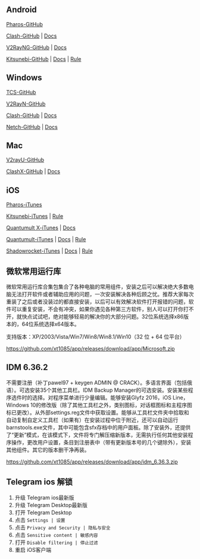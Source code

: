 ## Android

[Pharos-GitHub](https://github.com/PharosVip/Pharos-Android-Test/releases/latest)

[Clash-GitHub](https://github.com/xt1085/app/releases/tag/app) \| [Docs](https://merlinblog.xyz/wiki/cfa.html)

[V2RayNG-GitHub](https://github.com/2dust/v2rayNG/releases/latest) \| [Docs](https://merlinblog.xyz/wiki/v2rayng.html)

[Kitsunebi-GitHub](https://github.com/xt1085/app/releases/tag/app) \| [Docs](https://merlinblog.xyz/wiki/kitsunebi.html) \| [Rule](https://raw.githubusercontent.com/ConnersHua/Profiles/master/Kitsunebi/Pro.conf)

## Windows

[TCS-GitHub](https://github.com/KevinZonda/trojan-client-slim/releases/latest)

[V2RayN-GitHub](https://github.com/2dust/v2rayN/releases/latest)

[Clash-GitHub](https://github.com/Fndroid/clash_for_windows_pkg/releases/latest) \| [Docs](https://merlinblog.xyz/wiki/cfw.html)

[Netch-GitHub](https://github.com/NetchX/Netch/releases/latest) \| [Docs](https://merlinblog.xyz/wiki/netch.html)


## Mac

[V2rayU-GitHub](https://github.com/yanue/V2rayU/releases/latest)

[ClashX-GitHub](https://github.com/yichengchen/clashX/releases/latest) \| [Docs](https://merlinblog.xyz/wiki/ClashX.html)

## iOS

[Pharos-iTunes](https://apps.apple.com/us/app/pharos-pro/id1456610173)

[Kitsunebi-iTunes](https://itunes.apple.com/us/app/kitsunebi-proxy-utility/id1446584073?mt=8) \| [Rule](https://raw.githubusercontent.com/ConnersHua/Profiles/master/Kitsunebi/Pro.conf)

[Quantumult X-iTunes](https://apps.apple.com/us/app/quantumult-x/id1443988620) \| [Docs](https://merlinblog.xyz/wiki/quanx.html)

[Quantumult-iTunes](https://itunes.apple.com/us/app/quantumult/id1252015438?mt=8) \| [Docs](https://merlinblog.xyz/wiki/quan.html) \| [Rule](https://raw.githubusercontent.com/ConnersHua/Profiles/master/Quantumult/Pro.conf)

[Shadowrocket-iTunes](https://apps.apple.com/us/app/shadowrocket/id932747118) \| [Docs](https://merlinblog.xyz/wiki/shadowrocket.html) \| [Rule](https://raw.githubusercontent.com/ConnersHua/Profiles/master/Shadow/Pro.conf)


## 微软常用运行库

微软常用运行库合集包集合了各种电脑的常用组件，安装之后可以解决绝大多数电脑无法打开软件或者辅助应用的问题，一次安装解决各种后顾之忧。推荐大家每次重装了之后或者没装过的都直接安装，以后可以有效解决软件打开报错的问题，软件可以重复安装，不会有冲突，如果你遇见各种第三方软件，别人可以打开你打不开，就快点试试吧，绝对能够轻易的解决你的大部分问题。32位系统选择x86版本的，64位系统选择x64版本。

支持版本：XP/2003/Vista/Win7/Win8/Win8.1/Win10（32 位 + 64 位平台）

https://github.com/xt1085/app/releases/download/app/Microsoft.zip

## IDM 6.36.2

不需要注册（补丁pawel97 + keygen ADMIN @ CRACK）。多语言界面（包括俄语）。可选安装35个其他工具栏。IDM Backup Manager的可选安装。安装某些程序选件时的选择。对程序菜单进行少量编辑。能够安装Glyfz 2016，iOS Line，Windows 10的修改版（除了其他工具栏之外，类别图标，对话框图标和主程序图标已更改）。从外部settings.reg文件中获取设置。能够从工具栏文件夹中拾取和自动复制自定义工具栏（如果有）在安装过程中位于附近，还可以自动运行barnstools.exe文件，其中可能包含sfx存档中的用户面板。除了安装外，还提供了“更新”模式，在该模式下，文件将专门解压缩新版本，无需执行任何其他安装程序操作，更改用户设置，条目到注册表中（带有更新版本号的几个键除外），安装其他组件。其它的版本删干净再装。

https://github.com/xt1085/app/releases/download/app/idm_6.36.3.zip

## Telegram ios 解锁

1.  升级 Telegram ios最新版
2.  升级 Telegram Desktop最新版
3.  打开 Telegram Desktop
4.  点击 `Settings | 设置`
5.  点击 `Privacy and Security | 隐私与安全`
6.  点击 `Sensitive content | 敏感内容`
7.  打开 `Disable filtering | 停止过滤`
8.  重启 iOS客户端
